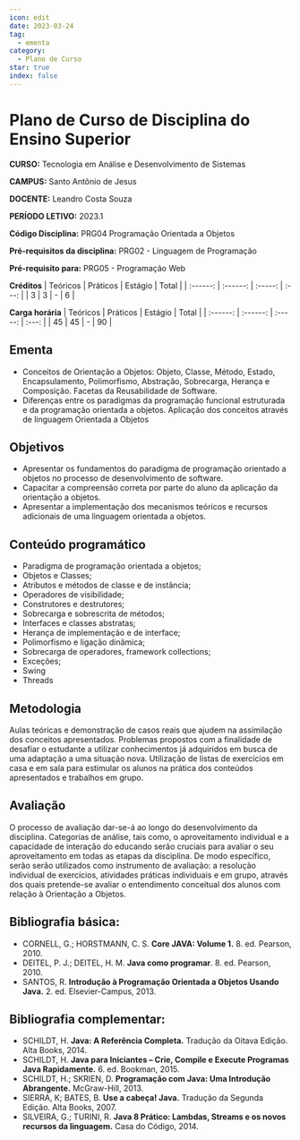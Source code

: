 ```yaml
---
icon: edit
date: 2023-03-24
tag:
  - ementa
category:
  - Plano de Curso
star: true
index: false
---
```

# Plano de Curso de Disciplina do Ensino Superior

**CURSO:** Tecnologia em Análise e Desenvolvimento de Sistemas

**CAMPUS:** Santo Antônio de Jesus

**DOCENTE:** Leandro Costa Souza

**PERÍODO LETIVO:** 2023.1

**Código Disciplina:** PRG04 Programação Orientada a Objetos

**Pré-requisitos da disciplina:** PRG02 - Linguagem de Programação 

**Pré-requisito para:** PRG05 - Programação Web

**Créditos**
| Teóricos | Práticos | Estágio | Total |
| :------: | :------: | :-----: | :---: |
|    3     |    3     |    -    |   6   |


**Carga horária**
| Teóricos | Práticos | Estágio | Total |
| :------: | :------: | :-----: | :---: |
|    45    |    45    |    -    |  90   |

## Ementa

- Conceitos de Orientação a Objetos: Objeto, Classe, Método, Estado, Encapsulamento, Polimorfismo, Abstração, Sobrecarga, Herança e Composição. Facetas da Reusabilidade de Software.
- Diferenças entre os paradigmas da programação funcional estruturada e da programação orientada a objetos. Aplicação dos conceitos através de linguagem Orientada a Objetos

## Objetivos
- Apresentar os fundamentos do paradigma de programação orientado a objetos no processo de desenvolvimento de software.
- Capacitar a compreensão correta por parte do aluno da aplicação da orientação a objetos.
- Apresentar a implementação dos mecanismos teóricos e recursos adicionais de uma linguagem orientada a objetos.

## Conteúdo programático
- Paradigma de programação orientada a objetos;
- Objetos e Classes;
- Atributos e métodos de classe e de instância;
- Operadores de visibilidade;
- Construtores e destrutores;
- Sobrecarga e sobrescrita de métodos;
- Interfaces e classes abstratas;
- Herança de implementação e de interface;
- Polimorfismo e ligação dinâmica;
- Sobrecarga de operadores, framework collections;
- Exceções;
- Swing
- Threads

## Metodologia

Aulas teóricas e demonstração de casos reais que ajudem na assimilação dos conceitos apresentados. Problemas propostos com a finalidade de desafiar o estudante a utilizar conhecimentos já adquiridos em busca de uma adaptação a uma situação nova. Utilização de listas de exercícios em casa e em sala para estimular os alunos na prática dos conteúdos apresentados e trabalhos em grupo.

## Avaliação
O processo de avaliação dar-se-á ao longo do desenvolvimento da disciplina. Categorias de análise, tais como, o aproveitamento individual e a capacidade de interação do educando serão cruciais para avaliar o seu aproveitamento em todas as etapas da disciplina. De modo específico, serão serão utilizados como instrumento de avaliação: a resolução individual de exercícios, atividades práticas individuais e em grupo, através dos quais pretende-se avaliar o entendimento conceitual dos alunos com relação à Orientação a Objetos.


## Bibliografia básica:

- CORNELL, G.; HORSTMANN, C. S. **Core JAVA: Volume 1.** 8. ed. Pearson, 2010.
- DEITEL, P. J.; DEITEL, H. M. **Java como programar**. 8. ed. Pearson, 2010.
- SANTOS, R. **Introdução à Programação Orientada a Objetos Usando Java.** 2. ed. Elsevier-Campus, 2013.

## Bibliografia complementar:
- SCHILDT, H. **Java: A Referência Completa.** Tradução da Oitava Edição. Alta Books, 2014.
- SCHILDT, H. **Java para Iniciantes – Crie, Compile e Execute Programas Java Rapidamente.** 6. ed. Bookman, 2015.
- SCHILDT, H.; SKRIEN, D. **Programação com Java: Uma Introdução Abrangente.** McGraw-Hill, 2013.
- SIERRA, K; BATES, B. **Use a cabeça! Java.** Tradução da Segunda Edição. Alta Books, 2007.
- SILVEIRA, G.; TURINI, R. **Java 8 Prático: Lambdas, Streams e os novos recursos da linguagem.** Casa do Código, 2014.